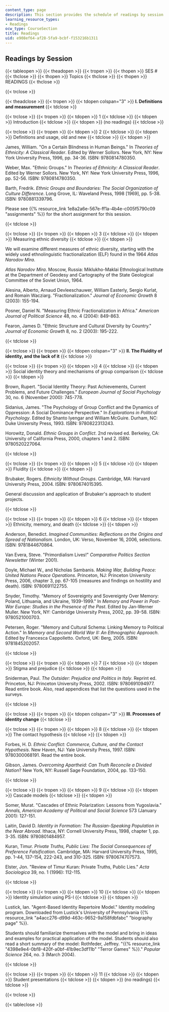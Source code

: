 ```yaml
---
content_type: page
description: This section provides the schedule of readings by session and topic.
learning_resource_types:
- Readings
ocw_type: CourseSection
title: Readings
uid: e908ef64-af28-5fa9-bcbf-f153216b1311
---
```


Readings by Session
-------------------

{{< tableopen >}}
{{< theadopen >}}
{{< tropen >}}
{{< thopen >}}
SES #
{{< thclose >}}
{{< thopen >}}
Topics
{{< thclose >}}
{{< thopen >}}
READINGS
{{< thclose >}}

{{< trclose >}}

{{< theadclose >}}
{{< tropen >}}
{{< tdopen colspan="3" >}}
**I. Definitions and measurement**
{{< tdclose >}}

{{< trclose >}}
{{< tropen >}}
{{< tdopen >}}
1
{{< tdclose >}}
{{< tdopen >}}
Introduction
{{< tdclose >}}
{{< tdopen >}}
(no readings)
{{< tdclose >}}

{{< trclose >}}
{{< tropen >}}
{{< tdopen >}}
2
{{< tdclose >}}
{{< tdopen >}}
Definitions and usage, old and new
{{< tdclose >}}
{{< tdopen >}}


James, William. "On a Certain Blindness in Human Beings." In _Theories of Ethnicity: A Classical Reader_. Edited by Werner Sollors. New York, NY: New York University Press, 1996, pp. 34-36. ISBN: 9780814780350.

Weber, Max. "Ethnic Groups." In _Theories of Ethnicity: A Classical Reader_. Edited by Werner Sollors. New York, NY: New York University Press, 1996, pp. 52-56. ISBN: 9780814780350.

Barth, Fredrik. _Ethnic Groups and Boundaries: The Social Organization of Culture Difference_. Long Grove, IL: Waveland Press, 1998 \[1969\], pp. 5-38. ISBN: 9780881339796.

Please see {{% resource_link 1e8a2a6e-567e-ff1a-4b4e-c005f5790c09 "assignments" %}} for the short assignment for this session.


{{< tdclose >}}

{{< trclose >}}
{{< tropen >}}
{{< tdopen >}}
3
{{< tdclose >}}
{{< tdopen >}}
Measuring ethnic diversity
{{< tdclose >}}
{{< tdopen >}}


We will examine different measures of ethnic diversity, starting with the widely used ethnolinguistic fractionalization (ELF) found in the 1964 _Atlas Narodov Mira_.

_Atlas Narodov Mira_. Moscow, Russia: Miklukho-Maklai Ethnological Institute at the Department of Geodesy and Cartography of the State Geological Committee of the Soviet Union, 1964.

Alesina, Alberto, Arnaud Devleeschauwer, William Easterly, Sergio Kurlat, and Romain Wacziarg. "Fractionalization." _Journal of Economic Growth_ 8 (2003): 155-194.

Posner, Daniel N. "Measuring Ethnic Fractionalization in Africa." _American Journal of Political Science_ 48, no. 4 (2004): 849-863.

Fearon, James D. "Ethnic Structure and Cultural Diversity by Country." _Journal of Economic Growth_ 8, no. 2 (2003): 195-222.


{{< tdclose >}}

{{< trclose >}}
{{< tropen >}}
{{< tdopen colspan="3" >}}
**II. The Fluidity of identity, and the lack of it**
{{< tdclose >}}

{{< trclose >}}
{{< tropen >}}
{{< tdopen >}}
4
{{< tdclose >}}
{{< tdopen >}}
Social identity theory and mechanisms of group comparison
{{< tdclose >}}
{{< tdopen >}}


Brown, Rupert. "Social Identity Theory: Past Achievements, Current Problems, and Future Challenges." _European Journal of Social Psychology_ 30, no. 6 (November 2000): 745-778.

Sidanius, James. "The Psychology of Group Conflict and the Dynamics of Oppression: A Social Dominance Perspective." In _Explorations in Political Psychology_. Edited by Shanto Iyengar and William McGuire. Durham, NC: Duke University Press, 1993. ISBN: 9780822313243.

Horowitz, Donald. _Ethnic Groups in Conflict_. 2nd revised ed. Berkeley, CA: University of California Press, 2000, chapters 1 and 2. ISBN: 9780520227064.


{{< tdclose >}}

{{< trclose >}}
{{< tropen >}}
{{< tdopen >}}
5
{{< tdclose >}}
{{< tdopen >}}
Fluidity
{{< tdclose >}}
{{< tdopen >}}


Brubaker, Rogers. _Ethnicity Without Groups_. Cambridge, MA: Harvard University Press, 2004. ISBN: 9780674015395.

General discussion and application of Brubaker's approach to student projects.


{{< tdclose >}}

{{< trclose >}}
{{< tropen >}}
{{< tdopen >}}
6
{{< tdclose >}}
{{< tdopen >}}
Ethnicity, memory, and death
{{< tdclose >}}
{{< tdopen >}}


Anderson, Benedict. _Imagined Communities: Reflections on the Origins and Spread of Nationalism_. London, UK: Verso, November 16, 2006, selections. ISBN: 9781844670864.

Van Evera, Steve. "Primordialism Lives!" _Comparative Politics Section Newsletter_ (Winter 2001).

Doyle, Michael W., and Nicholas Sambanis. _Making War, Building Peace: United Nations Peace Operations_. Princeton, NJ: Princeton University Press, 2006, chapter 3, pp. 67-105 (measures and findings on hostility and death). ISBN: 9780691122755.

Snyder, Timothy. "Memory of Sovereignty and Sovereignty Over Memory: Poland, Lithuania, and Ukraine, 1939-1999." In _Memory and Power in Post-War Europe: Studies in the Presence of the Past_. Edited by Jan-Werner Muller. New York, NY: Cambridge University Press, 2002, pp. 39-58. ISBN: 9780521000703.

Petersen, Roger. "Memory and Cultural Schema: Linking Memory to Political Action." In _Memory and Second World War II: An Ethnographic Approach_. Edited by Francesca Cappolletto. Oxford, UK: Berg, 2005. ISBN: 9781845202057.


{{< tdclose >}}

{{< trclose >}}
{{< tropen >}}
{{< tdopen >}}
7
{{< tdclose >}}
{{< tdopen >}}
Stigma and prejudice
{{< tdclose >}}
{{< tdopen >}}


Sniderman, Paul. _The Outsider: Prejudice and Politics in Italy_. Reprint ed. Princeton, NJ: Princeton University Press, 2002. ISBN: 9780691094977. Read entire book. Also, read appendices that list the questions used in the surveys.


{{< tdclose >}}

{{< trclose >}}
{{< tropen >}}
{{< tdopen colspan="3" >}}
**III. Processes of identity change**
{{< tdclose >}}

{{< trclose >}}
{{< tropen >}}
{{< tdopen >}}
8
{{< tdclose >}}
{{< tdopen >}}
The contact hypothesis
{{< tdclose >}}
{{< tdopen >}}


Forbes, H. D. _Ethnic Conflict: Commerce, Culture, and the Contact Hypothesis_. New Haven, NJ: Yale University Press, 1997. ISBN: 9780300068191. Read the entire book.

Gibson, James. _Overcoming Apartheid: Can Truth Reconcile a Divided Nation_? New York, NY: Russell Sage Foundation, 2004, pp. 133-150.


{{< tdclose >}}

{{< trclose >}}
{{< tropen >}}
{{< tdopen >}}
9
{{< tdclose >}}
{{< tdopen >}}
Cascade models
{{< tdclose >}}
{{< tdopen >}}


Somer, Murat. "Cascades of Ethnic Polarization: Lessons from Yugoslavia." _Annals, American Academy of Political and Social Science_ 573 (January 2001): 127-151.

Laitin, David D. _Identity in Formation: The Russian-Speaking Population in the Near Abroad_. Ithaca, NY: Cornell University Press, 1998, chapter 1, pp. 3-35. ISBN: 9780801484957.

Kuran, Timur. _Private Truths, Public Lies: The Social Consequences of Preference Falsification_. Cambridge, MA: Harvard University Press, 1995, pp. 1-44, 137-154, 222-243, and 310-325. ISBN: 9780674707573.

Elster, Jon. "Review of Timur Kuran: Private Truths, Public Lies." _Acta Sociologica_ 39, no. 1 (1996): 112-115.


{{< tdclose >}}

{{< trclose >}}
{{< tropen >}}
{{< tdopen >}}
10
{{< tdclose >}}
{{< tdopen >}}
Identity simulation using PS-I
{{< tdclose >}}
{{< tdopen >}}


Lustick, Ian. "Agent-Based Identity Repertoire Model." Identity modeling program. Downloaded from Lustick's University of Pennsylvania {{% resource_link "a4acc276-d99d-463c-9652-9a158fdbfabc" "biography page" %}}.

Students should familiarize themselves with the model and bring in ideas and examples for practical application of the model. Students should also read a short summary of the model: Rothfeder, Jeffrey. "{{% resource_link "4398e9e4-0bf8-420f-a0bf-41b9ec3df11b" "Terror Games" %}}." _Popular Science_ 264, no. 3 (March 2004).


{{< tdclose >}}

{{< trclose >}}
{{< tropen >}}
{{< tdopen >}}
11
{{< tdclose >}}
{{< tdopen >}}
Student presentations
{{< tdclose >}}
{{< tdopen >}}
(no readings)
{{< tdclose >}}

{{< trclose >}}

{{< tableclose >}}